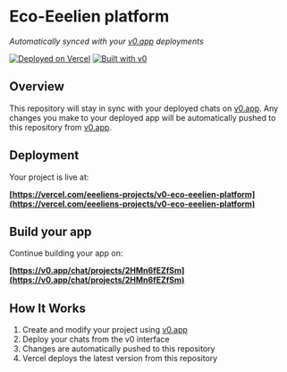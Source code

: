 # Eco-Eeelien platform

*Automatically synced with your [v0.app](https://v0.app) deployments*

[![Deployed on Vercel](https://img.shields.io/badge/Deployed%20on-Vercel-black?style=for-the-badge&logo=vercel)](https://vercel.com/eeeliens-projects/v0-eco-eeelien-platform)
[![Built with v0](https://img.shields.io/badge/Built%20with-v0.app-black?style=for-the-badge)](https://v0.app/chat/projects/2HMn6fEZfSm)

## Overview

This repository will stay in sync with your deployed chats on [v0.app](https://v0.app).
Any changes you make to your deployed app will be automatically pushed to this repository from [v0.app](https://v0.app).

## Deployment

Your project is live at:

**[https://vercel.com/eeeliens-projects/v0-eco-eeelien-platform](https://vercel.com/eeeliens-projects/v0-eco-eeelien-platform)**

## Build your app

Continue building your app on:

**[https://v0.app/chat/projects/2HMn6fEZfSm](https://v0.app/chat/projects/2HMn6fEZfSm)**

## How It Works

1. Create and modify your project using [v0.app](https://v0.app)
2. Deploy your chats from the v0 interface
3. Changes are automatically pushed to this repository
4. Vercel deploys the latest version from this repository
